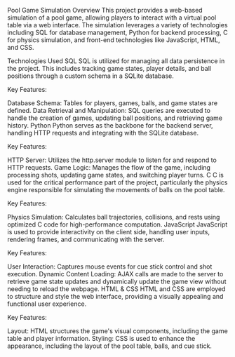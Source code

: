 Pool Game Simulation
Overview
This project provides a web-based simulation of a pool game, allowing players to interact with a virtual pool table via a web interface. The simulation leverages a variety of technologies including SQL for database management, Python for backend processing, C for physics simulation, and front-end technologies like JavaScript, HTML, and CSS.

Technologies Used
SQL
SQL is utilized for managing all data persistence in the project. This includes tracking game states, player details, and ball positions through a custom schema in a SQLite database.

Key Features:

Database Schema: Tables for players, games, balls, and game states are defined.
Data Retrieval and Manipulation: SQL queries are executed to handle the creation of games, updating ball positions, and retrieving game history.
Python
Python serves as the backbone for the backend server, handling HTTP requests and integrating with the SQLite database.

Key Features:

HTTP Server: Utilizes the http.server module to listen for and respond to HTTP requests.
Game Logic: Manages the flow of the game, including processing shots, updating game states, and switching player turns.
C
C is used for the critical performance part of the project, particularly the physics engine responsible for simulating the movements of balls on the pool table.

Key Features:

Physics Simulation: Calculates ball trajectories, collisions, and rests using optimized C code for high-performance computation.
JavaScript
JavaScript is used to provide interactivity on the client side, handling user inputs, rendering frames, and communicating with the server.

Key Features:

User Interaction: Captures mouse events for cue stick control and shot execution.
Dynamic Content Loading: AJAX calls are made to the server to retrieve game state updates and dynamically update the game view without needing to reload the webpage.
HTML & CSS
HTML and CSS are employed to structure and style the web interface, providing a visually appealing and functional user experience.

Key Features:

Layout: HTML structures the game's visual components, including the game table and player information.
Styling: CSS is used to enhance the appearance, including the layout of the pool table, balls, and cue stick.

